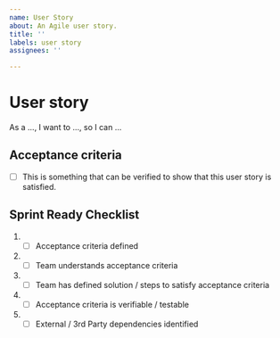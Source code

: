 ```yaml
---
name: User Story
about: An Agile user story.
title: ''
labels: user story
assignees: ''

---
```


# User story
As a ..., I want to ..., so I can ...

## Acceptance criteria

- [ ] This is something that can be verified to show that this user story is satisfied.

## Sprint Ready Checklist 
1. - [ ] Acceptance criteria defined
2. - [ ] Team understands acceptance criteria
3. - [ ] Team has defined solution / steps to satisfy acceptance criteria
4. - [ ] Acceptance criteria is verifiable / testable
5. - [ ] External / 3rd Party dependencies identified
